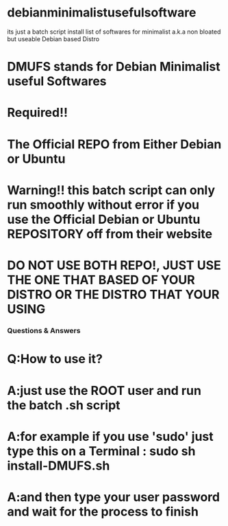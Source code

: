# debianminimalistusefulsoftware
its just a batch script install list of softwares for minimalist a.k.a non bloated but useable Debian based Distro

# DMUFS stands for Debian Minimalist useful Softwares

# Required!!
# The Official REPO from Either Debian or Ubuntu 

#####
# Warning!! this batch script can only run smoothly without error if you use the Official Debian or Ubuntu REPOSITORY off from their website
# DO NOT USE BOTH REPO!, JUST USE THE ONE THAT BASED OF YOUR DISTRO OR THE DISTRO THAT YOUR USING
#####


### Questions & Answers

# Q:How to use it?
# A:just use the ROOT user and run the batch .sh script

# A:for example if you use 'sudo' just type this on a Terminal : sudo sh install-DMUFS.sh
# A:and then type your user password and wait for the process to finish

